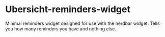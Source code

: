 # Ubersicht-reminders-widget
Minimal reminders widget designed for use with the nerdbar widget. Tells you how many reminders you have and nothing else.
